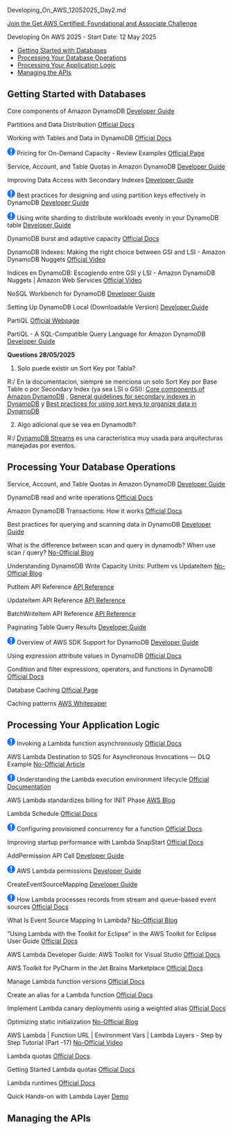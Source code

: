 Developing_On_AWS_12052025_Day2.md

[Join the Get AWS Certified: Foundational and Associate Challenge](https://pages.awscloud.com/GLOBAL-other-GC-Traincert-Foundational-and-Associate-Certification-Challenge-2025-reg.html)

Developing On AWS 2025 - Start Date: 12 May 2025

- [Getting Started with Databases](#getting-started-with-databases)
- [Processing Your Database Operations](#processing-your-database-operations)
- [Processing Your Application Logic](#processing-your-application-logic)
- [Managing the APIs](#managing-the-apis)

## Getting Started with Databases

Core components of Amazon DynamoDB [Developer Guide](https://docs.aws.amazon.com/amazondynamodb/latest/developerguide/HowItWorks.CoreComponents.html)

Partitions and Data Distribution [Official Docs](https://docs.aws.amazon.com/amazondynamodb/latest/developerguide/HowItWorks.Partitions.html)

Working with Tables and Data in DynamoDB [Official Docs](https://docs.aws.amazon.com/amazondynamodb/latest/developerguide/WorkingWithTables.html)

![Mandatory](./mandatory.png) Pricing for On-Demand Capacity - Review Examples [Official Page](https://aws.amazon.com/dynamodb/pricing/on-demand/)

Service, Account, and Table Quotas in Amazon DynamoDB [Developer Guide](https://docs.aws.amazon.com/amazondynamodb/latest/developerguide/Limits.html)

Improving Data Access with Secondary Indexes [Developer Guide](https://docs.aws.amazon.com/amazondynamodb/latest/developerguide/SecondaryIndexes.html)

![Mandatory](./mandatory.png) Best practices for designing and using partition keys effectively in DynamoDB [Developer Guide](https://docs.aws.amazon.com/amazondynamodb/latest/developerguide/bp-partition-key-design.html)

![Mandatory](./mandatory.png) Using write sharding to distribute workloads evenly in your DynamoDB table [Developer Guide](https://docs.aws.amazon.com/amazondynamodb/latest/developerguide/bp-partition-key-sharding.html)

DynamoDB burst and adaptive capacity [Official Docs](https://docs.aws.amazon.com/amazondynamodb/latest/developerguide/burst-adaptive-capacity.html)

DynamoDB Indexes: Making the right choice between GSI and LSI - Amazon DynamoDB Nuggets [Official Video](https://youtu.be/BkEu7zBWge8)

Indices en DynamoDB: Escogiendo entre GSI y LSI - Amazon DynamoDB Nuggets | Amazon Web Services [Official Video](https://youtu.be/6A3HfcPuo0o)

NoSQL Workbench for DynamoDB [Developer Guide](https://docs.aws.amazon.com/amazondynamodb/latest/developerguide/workbench.html)

Setting Up DynamoDB Local (Downloadable Version) [Developer Guide](https://docs.aws.amazon.com/amazondynamodb/latest/developerguide/DynamoDBLocal.html)

PartiQL [Official Webpage](https://partiql.org/)

PartiQL - A SQL-Compatible Query Language for Amazon DynamoDB [Developer Guide](https://docs.aws.amazon.com/amazondynamodb/latest/developerguide/ql-reference.html)



**Questions 28/05/2025**

1. Solo puede existir un Sort Key por Tabla?

R:/ En la documentacion, siempre se menciona un solo Sort Key por Base Table o por Secondary Index (ya sea LSI o GSI): [Core components of Amazon DynamoDB]( https://docs.aws.amazon.com/amazondynamodb/latest/developerguide/HowItWorks.CoreComponents.html) ,  [General guidelines for secondary indexes in DynamoDB](https://docs.aws.amazon.com/amazondynamodb/latest/developerguide/bp-indexes-general.html) y [Best practices for using sort keys to organize data in DynamoDB](https://docs.aws.amazon.com/amazondynamodb/latest/developerguide/bp-sort-keys.html)

2. Algo adicional que se vea en Dynamodb?

R:/ [DynamoDB Streams](https://docs.aws.amazon.com/amazondynamodb/latest/developerguide/Streams.html) es una caracteristica muy usada para arquitecturas manejadas por eventos.

## Processing Your Database Operations

Service, Account, and Table Quotas in Amazon DynamoDB [Developer Guide](https://docs.aws.amazon.com/amazondynamodb/latest/developerguide/ServiceQuotas.html)

DynamoDB read and write operations [Official Docs](https://docs.aws.amazon.com/amazondynamodb/latest/developerguide/read-write-operations.html)

Amazon DynamoDB Transactions: How it works [Official Docs](https://docs.aws.amazon.com/amazondynamodb/latest/developerguide/transaction-apis.html)

Best practices for querying and scanning data in DynamoDB [Developer Guide](https://docs.aws.amazon.com/amazondynamodb/latest/developerguide/bp-query-scan.html)

What is the difference between scan and query in dynamodb? When use scan / query? [No-Official Blog](https://stackoverflow.com/questions/43452219/what-is-the-difference-between-scan-and-query-in-dynamodb-when-use-scan-query)

Understanding DynamoDB Write Capacity Units: PutItem vs UpdateItem [No-Official Blog](https://dev.to/aws-builders/understanding-dynamodb-write-capacity-units-putitem-vs-updateitem-1137#:~:text=Understanding%20DynamoDB%20Write%20Capacity%20Units:%20PutItem%20vs,the%20full%20item%20data%20in%20the%20request.)

PutItem API Reference [API Reference](https://docs.aws.amazon.com/amazondynamodb/latest/APIReference/API_PutItem.html)

UpdateItem API Reference [API Reference](https://docs.aws.amazon.com/amazondynamodb/latest/APIReference/API_UpdateItem.html#API_UpdateItem_Examples)

BatchWriteItem API Reference [API Reference](https://docs.aws.amazon.com/amazondynamodb/latest/APIReference/API_BatchWriteItem.html)

Paginating Table Query Results [Developer Guide](https://docs.aws.amazon.com/amazondynamodb/latest/developerguide/Query.Pagination.html)

![Mandatory](./mandatory.png) Overview of AWS SDK Support for DynamoDB [Developer Guide](https://docs.aws.amazon.com/amazondynamodb/latest/developerguide/Programming.SDKOverview.html)

Using expression attribute values in DynamoDB [Official Docs](https://docs.aws.amazon.com/amazondynamodb/latest/developerguide/Expressions.ExpressionAttributeValues.html)

Condition and filter expressions, operators, and functions in DynamoDB [Official Docs](https://docs.aws.amazon.com/amazondynamodb/latest/developerguide/Expressions.OperatorsAndFunctions.html)

Database Caching [Official Page](https://aws.amazon.com/caching/database-caching/)

Caching patterns [AWS Whitepaper](https://docs.aws.amazon.com/whitepapers/latest/database-caching-strategies-using-redis/caching-patterns.html)

## Processing Your Application Logic

![Mandatory](./mandatory.png) Invoking a Lambda function asynchronously [Official Docs](https://docs.aws.amazon.com/lambda/latest/dg/invocation-async.html)

AWS Lambda Destination to SQS for Asynchronous Invocations — DLQ Example [No-Official Article](https://medium.com/aws-lambda-serverless-developer-guide-with-hands/aws-lambda-destination-to-sqs-for-asynchronous-invocations-dlq-example-4c64f47b1024)

![Mandatory](./mandatory.png) Understanding the Lambda execution environment lifecycle [Official Documentation](https://docs.aws.amazon.com/lambda/latest/dg/lambda-runtime-environment.html)

AWS Lambda standardizes billing for INIT Phase [AWS Blog](https://aws.amazon.com/blogs/compute/aws-lambda-standardizes-billing-for-init-phase/)

Lambda Schedule [Official Docs](https://docs.aws.amazon.com/eventbridge/latest/userguide/eb-run-lambda-schedule.html)

![Mandatory](./mandatory.png) Configuring provisioned concurrency for a function [Official Docs](https://docs.aws.amazon.com/lambda/latest/dg/provisioned-concurrency.html)

Improving startup performance with Lambda SnapStart [Official Docs](https://docs.aws.amazon.com/lambda/latest/dg/snapstart.html)

AddPermission API Call [Developer Guide](http://docs.aws.amazon.com/lambda/latest/dg/API_AddPermission.html)

![Mandatory](./mandatory.png) AWS Lambda permissions [Developer Guide](http://docs.aws.amazon.com/lambda/latest/dg/intro-permission-model.html)

CreateEventSourceMapping [Developer Guide](http://docs.aws.amazon.com/lambda/latest/dg/API_CreateEventSourceMapping.html)

![Mandatory](./mandatory.png) How Lambda processes records from stream and queue-based event sources [Official Docs](https://docs.aws.amazon.com/lambda/latest/dg/invocation-eventsourcemapping.html)

What Is Event Source Mapping In Lambda? [No-Official Blog](https://towardsaws.com/what-is-event-source-mapping-in-lambda-e8e4ed92e1a4)

“Using Lambda with the Toolkit for Eclipse” in the AWS Toolkit for Eclipse User Guide [Official Docs](http://docs.aws.amazon.com/AWSToolkitEclipse/latest/GettingStartedGuide/lambda.html)

AWS Lambda Developer Guide: AWS Toolkit for Visual Studio [Official Docs](https://docs.aws.amazon.com/lambda/latest/dg/csharp-package-toolkit.html)

AWS Toolkit for PyCharm in the Jet Brains Marketplace [Official Docs](https://plugins.jetbrains.com/plugin/11349-aws-toolkit)

Manage Lambda function versions [Official Docs](https://docs.aws.amazon.com/lambda/latest/dg/configuration-versions.html)

Create an alias for a Lambda function [Official Docs](https://docs.aws.amazon.com/lambda/latest/dg/configuration-aliases.html)

Implement Lambda canary deployments using a weighted alias [Official Docs](https://docs.aws.amazon.com/lambda/latest/dg/configuring-alias-routing.html)

Optimizing static initialization [No-Official Blog](https://serverlessland.com/content/service/lambda/guides/aws-lambda-operator-guide/static-initialization)

AWS Lambda | Function URL | Environment Vars | Lambda Layers - Step by Step Tutorial (Part -17) [No-Official Video](https://youtu.be/XFGSuj83wdc?t=1790)

Lambda quotas [Official Docs](https://docs.aws.amazon.com/lambda/latest/dg/limits.html).

Getting Started Lambda quotas [Official Docs](https://docs.aws.amazon.com/lambda/latest/dg/gettingstarted-limits.html)

Lambda runtimes [Official Docs](https://docs.aws.amazon.com/lambda/latest/dg/lambda-runtimes.html)

Quick Hands-on with Lambda Layer [Demo](https://aws-dojo.com/excercises/excercise17/)

## Managing the APIs
